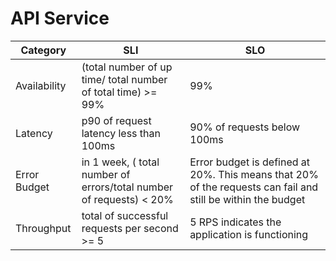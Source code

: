 # API Service

| Category     | SLI | SLO                                                                                                         |
|--------------|-----|-------------------------------------------------------------------------------------------------------------|
| Availability | (total number of up time/ total number of total time) >= 99% | 99%                                                                                                         |
| Latency      | p90 of request latency less than 100ms | 90% of requests below 100ms                                                                                 |
| Error Budget | in 1 week, ( total number of errors/total number of requests) < 20%| Error budget is defined at 20%. This means that 20% of the requests can fail and still be within the budget |
| Throughput   | total of successful requests per second >= 5 | 5 RPS indicates the application is functioning                                                              |
